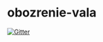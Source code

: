 # obozrenie-vala

[![Gitter](https://badges.gitter.im/skybon/obozrenie-vala.svg)](https://gitter.im/skybon/obozrenie-vala?utm_source=badge&utm_medium=badge&utm_campaign=pr-badge&utm_content=badge)